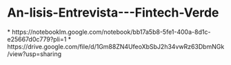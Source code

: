 <h1>An-lisis-Entrevista---Fintech-Verde</h1>
* https://notebooklm.google.com/notebook/bb17a5b8-5fe1-400a-8d1c-e25667d0c779?pli=1
* https://drive.google.com/file/d/1Gm88ZN4UfeoXbSbJ2h34vwRz63DbmNGk/view?usp=sharing
